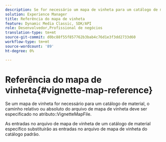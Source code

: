 ```yaml
---
description: Se for necessário um mapa de vinheta para um catálogo de material, o caminho relativo ou absoluto do arquivo de mapa de vinheta deve ser especificado no atributo VignetteMapFile.
solution: Experience Manager
title: Referência do mapa de vinheta
feature: Dynamic Media Classic, SDK/API
role: Desenvolvedor,Profissional de negócios
translation-type: tm+mt
source-git-commit: d0bc88f55f857762b3bab4c76d1e3f3dd2733d60
workflow-type: tm+mt
source-wordcount: '89'
ht-degree: 0%

---
```



# Referência do mapa de vinheta{#vignette-map-reference}

Se um mapa de vinheta for necessário para um catálogo de material, o caminho relativo ou absoluto do arquivo de mapa de vinheta deve ser especificado no atributo::VignetteMapFile.

As entradas no arquivo de mapa de vinheta de um catálogo de material específico substituirão as entradas no arquivo de mapa de vinheta do catálogo padrão.
